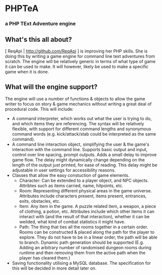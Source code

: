 # PHPTeA
### a PHP TExt Adventure engine

## What's this all about?
[ ReqApi | http://github.com/ReqApi ] is improving her PHP skills. She is doing this by writing a game engine for command line text adventures from scratch. The engine will be relatively generic in terms of what type of game it can be used to make. It will however, likely be used to make a specific game when it is done.

## What will the engine support?
The engine will use a number of functions & objects to allow the game writer to focus on story & game mechanics without writing a great deal of procedural code. This will include:
- A command interpreter, which works out what the user is trying to do, and which items they are referencing. The syntax will be relatively flexible, with support for different command lengths and synonymous command words (e.g. kick/attack/stab could be interpreted as the same command).
- A command line interaction object, simplifying the user & the game's interaction with the command line. Supports basic output and input, control over line spacing, prompt outputs. Adds a small delay to improve game flow. The delay might dynamically change depending on the length of the output just printed, for ease of reading. This delay might be adjustable in user settings for accessibility reasons.
- Classes that allow the easy constuction of game elements.
    * Character: Can be extended to a player object, and NPC objects. Attribtes such as items carried, name, hitpoints, etc.
    * Room: Representing different physical areas in the game universe. Attributes include characters present, items present,          entrances, exits, obstacles, etc.
    * Item: Any item in the game. A puzzle related item, a weapon, a piece of clothing, a potion, etc. Attributes include which        other items it can interact with (and the result of that interaction), whether it can be weilded, what kind of combat            statistics it might have.
    * Path: The thing that ties all the rooms together in a certain order. Rooms can be constructed & placed along the path for        the player to explore. They do not have to be in a linear order, the path will be able to branch. Dynamic path generation        should be supported (E.g. Adding an arbitrary number of randomised dungeon rooms during runtime and then removing them from       the active path when the player has cleared them.)
- Saving functionality utilising a MySQL database. The specification for this will be decided in more detail later on.
